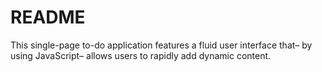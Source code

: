 # README

This single-page to-do application features a fluid user interface that– by using JavaScript– allows users to rapidly add dynamic content.
